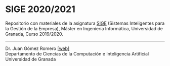 # SIGE 2020/2021
Repositorio con materiales de la asignatura [SIGE](http://masteres.ugr.es/ing-informatica/pages/info_academica/guias/curso_actual/2semestre/ficha_masterii_sige_100404/!) (Sistemas Inteligentes para la Gestión de la Empresa), Máster en Ingeniería Informática, Universidad de Granada, Curso 2019/2020.

<!-- [![Binder](https://mybinder.org/badge_logo.svg)](https://mybinder.org/v2/gh/jgromero/sige2021/master?urlpath=rstudio) -->

<hr/>

Dr. Juan Gómez Romero [[web]](http://decsai.ugr.es/~jgomez) </br>
Departamento de Ciencias de la Computación e Inteligencia Artificial </br>
Universidad de Granada </br>